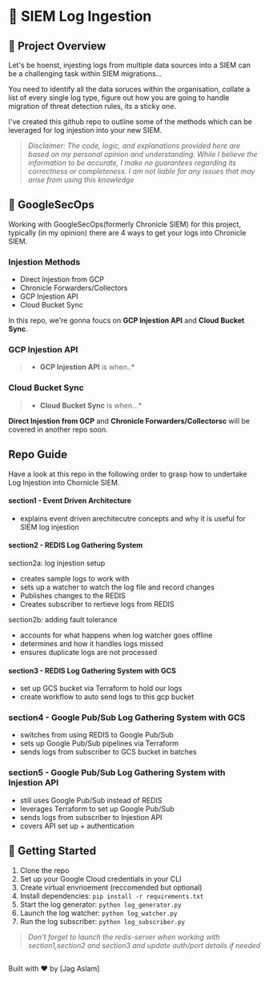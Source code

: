 # 🚀 SIEM Log Ingestion

## 🌟 Project Overview

Let's be hoenst, injesting logs from multiple data sources into a SIEM can be a challenging task within SIEM migrations...

You need to identify all the data soruces within the organisation, collate a list of every single log type, figure out how you are going to handle migration of threat detection rules, its a sticky one. 

I've created this github repo to outline some of the methods which can be leveraged for log injestion into your new SIEM. 

> *Disclaimer: The code, logic, and explanations provided here are based on my personal opinion and understanding. While I believe the information to be accurate, I make no guarantees regarding its correctness or completeness. I am not liable for any issues that may arise from using this knowledge*

## 🌟 GoogleSecOps

Working with GoogleSecOps(formerly Chronicle SIEM) for this project,
typically (in my opinion) there are 4 ways to get your logs into Chronicle SIEM. 

### Injestion Methods 
 - Direct Injestion from GCP
 - Chronicle Forwarders/Collectors
 - GCP Injestion API
 - Cloud Bucket Sync

In this repo, we're gonna foucs on **GCP Injestion API** and **Cloud Bucket Sync**. 

### GCP Injestion API
> * **GCP Injestion API** is when..*
### Cloud Bucket Sync
> * **Cloud Bucket Sync** is when...*







**Direct Injestion from GCP** and **Chronicle Forwarders/Collectorsc** will be covered in another repo soon. 

## Repo Guide

Have a look at this repo in the following order to grasp how to undertake Log Injestion into Chornicle SIEM. 

#### section1 - Event Driven Architecture  
 
 - explains event driven arechitecutre concepts and why it is useful for SIEM log injestion

#### section2 - REDIS Log Gathering System 
 
 section2a: log injestion setup
 - creates sample logs to work with
 - sets up a watcher to watch the log file and record changes
 - Publishes changes to the REDIS 
 - Creates subscriber to rertieve logs from REDIS

 section2b: adding fault tolerance
 - accounts for what happens when log watcher goes offline
 - determines and how it handles logs missed
 - ensures duplicate logs are not processed 


#### section3 - REDIS Log Gathering System with GCS 

 - set up GCS bucket via Terraform to hold our logs
 - create workflow to auto send logs to this gcp bucket 


### section4 - Google Pub/Sub Log Gathering System with GCS 
 
 - switches from using REDIS to Google Pub/Sub 
 - sets up Google Pub/Sub pipelines via Terraform
 - sends logs from subscriber to GCS bucket in batches

### section5 - Google Pub/Sub Log Gathering System with Injestion API 
 
 - still uses Google Pub/Sub instead of REDIS
 - leverages Terraform to set up Google Pub/Sub
 - sends logs from subscriber to Injestion API
 - covers API set up + authentication



## 🚀 Getting Started

1. Clone the repo
2. Set up your Google Cloud credentials in your CLI
3. Create virtual envrioement (reccomended but optional)
4. Install dependencies: `pip install -r requirements.txt`
5. Start the log generator: `python log_generator.py`
6. Launch the log watcher: `python log_watcher.py`
7. Run the log subscriber: `python log_subscriber.py`

> *Don't forget to launch the redis-server when working with section1,section2 and section3 and update auth/port details if needed*


## 

Built with ❤️ by [Jag Aslam]